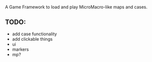 A Game Framework to load and play MicroMacro-like maps and cases.

## TODO:
- add case functionality
- add clickable things
- ui
- markers
- mp?